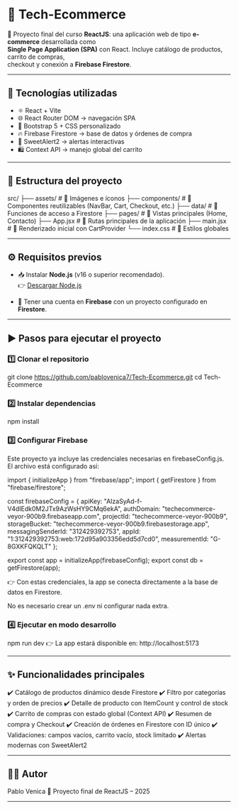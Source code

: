 # 🛒 Tech-Ecommerce

📌 Proyecto final del curso **ReactJS**: una aplicación web de tipo **e-commerce** desarrollada como  
**Single Page Application (SPA)** con React. Incluye catálogo de productos, carrito de compras,  
checkout y conexión a **Firebase Firestore**.  

---

## 🚀 Tecnologías utilizadas

- ⚛️ React + Vite  
- 🌐 React Router DOM → navegación SPA  
- 🎨 Bootstrap 5 + CSS personalizado  
- 🔥 Firebase Firestore → base de datos y órdenes de compra  
- 💬 SweetAlert2 → alertas interactivas  
- 🛍️ Context API → manejo global del carrito  

---

## 📂 Estructura del proyecto

src/
├── assets/ # 📸 Imágenes e íconos
├── components/ # 🧩 Componentes reutilizables (NavBar, Cart, Checkout, etc.)
├── data/ # 🔗 Funciones de acceso a Firestore
├── pages/ # 📄 Vistas principales (Home, Contacto)
├── App.jsx # 📌 Rutas principales de la aplicación
├── main.jsx # 🚀 Renderizado inicial con CartProvider
└── index.css # 🎨 Estilos globales

---

## ⚙️ Requisitos previos

- 📥 Instalar **Node.js** (v16 o superior recomendado).  
  👉 [Descargar Node.js](https://nodejs.org/)  

- 🔑 Tener una cuenta en **Firebase** con un proyecto configurado en **Firestore**.  

---

## ▶️ Pasos para ejecutar el proyecto

### 1️⃣ Clonar el repositorio
git clone https://github.com/pablovenica7/Tech-Ecommerce.git
cd Tech-Ecommerce

### 2️⃣ Instalar dependencias
npm install

### 3️⃣ Configurar Firebase

Este proyecto ya incluye las credenciales necesarias en firebaseConfig.js.
El archivo está configurado así:

import { initializeApp } from "firebase/app";
import { getFirestore } from "firebase/firestore";

const firebaseConfig = {
  apiKey: "AIzaSyAd-f-V4dIEdk0M2JTx9AzWsHY9CMq6ekA",
  authDomain: "techecommerce-veyor-900b9.firebaseapp.com",
  projectId: "techecommerce-veyor-900b9",
  storageBucket: "techecommerce-veyor-900b9.firebasestorage.app",
  messagingSenderId: "312429392753",
  appId: "1:312429392753:web:172d95a903356edd5d7cd0",
  measurementId: "G-8GXKFQKQLT"
};

export const app = initializeApp(firebaseConfig);
export const db = getFirestore(app);

👉 Con estas credenciales, la app se conecta directamente a la base de datos en Firestore.

No es necesario crear un .env ni configurar nada extra.

### 4️⃣ Ejecutar en modo desarrollo
npm run dev
👉 La app estará disponible en: http://localhost:5173

---

## ✨ Funcionalidades principales

✔️ Catálogo de productos dinámico desde Firestore
✔️ Filtro por categorías y orden de precios
✔️ Detalle de producto con ItemCount y control de stock
✔️ Carrito de compras con estado global (Context API)
✔️ Resumen de compra y Checkout
✔️ Creación de órdenes en Firestore con ID único
✔️ Validaciones: campos vacíos, carrito vacío, stock limitado
✔️ Alertas modernas con SweetAlert2

---

## 👨‍💻 Autor

Pablo Venica
📅 Proyecto final de ReactJS – 2025

---
